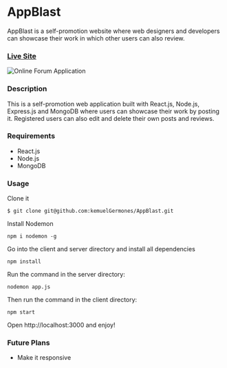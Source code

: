 # AppBlast

AppBlast is a self-promotion website where web designers and developers can showcase their work in which other users can also review. 

### [Live Site](https://appblast-40d35.web.app/projects)

![Online Forum Application](https://res.cloudinary.com/de9dxfdav/image/upload/v1666718609/Project%20Promotion/Screenshot_2022-10-26_011947_holiqn.jpg)

### Description

This is a self-promotion web application built with React.js, Node.js, Express.js and MongoDB 
where users can showcase their work by posting it. 
Registered users can also edit and delete their own posts and reviews. 

### Requirements

- React.js
- Node.js
- MongoDB

### Usage

Clone it

```
$ git clone git@github.com:kemuelGermones/AppBlast.git
```

Install Nodemon

```
npm i nodemon -g
```

Go into the client and server directory and install all dependencies

```
npm install
```

Run the command in the server directory:

```
nodemon app.js
```

Then run the command in the client directory:

```
npm start
```

Open http://localhost:3000 and enjoy!

### Future Plans

- Make it responsive 
